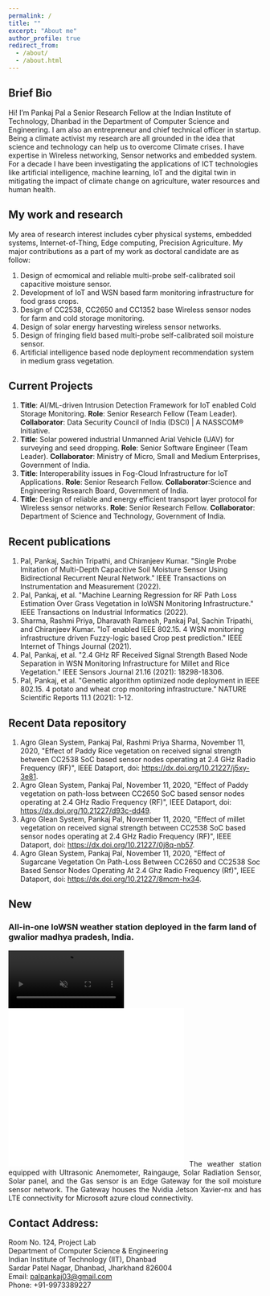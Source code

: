 ```yaml
---
permalink: /
title: ""
excerpt: "About me"
author_profile: true
redirect_from: 
  - /about/
  - /about.html
---
```


## Brief Bio
Hi! I’m Pankaj Pal a Senior Research Fellow at the Indian Institute of Technology, Dhanbad in the Department of Computer Science and Engineering. 
I am also an entrepreneur and chief technical officer in startup. 
Being a climate activist my research are all grounded in the idea that science and technology can help us to overcome Climate crises. I have expertise in Wireless networking, Sensor networks and embedded system. For a decade I have been investigating the applications of ICT technologies like artificial intelligence, machine learning, IoT and the digital twin in mitigating the impact of climate change on agriculture, water resources and human health.



## My work and research
My area of research interest includes cyber physical systems, embedded systems, Internet-of-Thing, Edge computing,
Precision Agriculture. My major contributions as a part of my work as doctoral candidate are as follow:
1. Design of ecmomical and reliable multi-probe self-calibrated soil capacitive moisture sensor.
2. Development of IoT and WSN based farm monitoring infrastructure for food grass crops.
2. Design of CC2538, CC2650 and CC1352 base Wireless sensor nodes for farm and cold storage monitoring.
3. Design of solar energy harvesting wireless sensor networks.
4. Design of fringing field based multi-probe self-calibrated soil moisture sensor.
5. Artificial intelligence based node deployment recommendation system in medium grass vegetation.

## Current Projects
1. **Title**: AI/ML-driven Intrusion Detection Framework for IoT enabled Cold Storage Monitoring.
**Role**: Senior Research Fellow (Team Leader).
**Collaborator**: Data Security Council of India (DSCI) | A NASSCOM® Initiative.
2. **Title**: Solar powered industrial Unmanned Arial Vehicle (UAV) for surveying and seed dropping.
**Role**: Senior Software Engineer (Team Leader).
**Collaborator**: Ministry of Micro, Small and Medium Enterprises, Government of India.
3. **Title**: Interoperability issues in Fog-Cloud Infrastructure for IoT Applications.
**Role**: Senior Research Fellow.
**Collaborator**:Science and Engineering Research Board, Government of India.
4. **Title**: Design of reliable and energy efficient transport layer protocol for Wireless sensor networks.
**Role**: Senior Research Fellow.
**Collaborator**: Department of Science and Technology, Government of India.

## Recent publications
1. Pal, Pankaj, Sachin Tripathi, and Chiranjeev Kumar. "Single Probe Imitation of Multi-Depth Capacitive Soil Moisture Sensor Using Bidirectional Recurrent Neural Network." IEEE Transactions on Instrumentation and Measurement (2022).
2. Pal, Pankaj, et al. "Machine Learning Regression for RF Path Loss Estimation Over Grass Vegetation in IoWSN Monitoring Infrastructure." IEEE Transactions on Industrial Informatics (2022).
3. Sharma, Rashmi Priya, Dharavath Ramesh, Pankaj Pal, Sachin Tripathi, and Chiranjeev Kumar. "IoT enabled IEEE 802.15. 4 WSN monitoring infrastructure driven Fuzzy-logic based Crop pest prediction." IEEE Internet of Things Journal (2021).
4. Pal, Pankaj, et al. "2.4 GHz RF Received Signal Strength Based Node Separation in WSN Monitoring Infrastructure for Millet and Rice Vegetation." IEEE Sensors Journal 21.16 (2021): 18298-18306.
5. Pal, Pankaj, et al. "Genetic algorithm optimized node deployment in IEEE 802.15. 4 potato and wheat crop monitoring infrastructure." NATURE Scientific Reports 11.1 (2021): 1-12.

## Recent Data repository
1. Agro Glean System, Pankaj Pal, Rashmi Priya Sharma, November 11, 2020, "Effect of Paddy Rice vegetation on received signal strength between CC2538 SoC based sensor nodes operating at 2.4 GHz Radio Frequency (RF)", IEEE Dataport, doi: https://dx.doi.org/10.21227/j5xy-3e81.
2. Agro Glean System, Pankaj Pal, November 11, 2020, "Effect of Paddy vegetation on path-loss between CC2650 SoC based sensor nodes operating at 2.4 GHz Radio Frequency (RF)", IEEE Dataport, doi: https://dx.doi.org/10.21227/d93c-dd49.
3. Agro Glean System, Pankaj Pal, November 11, 2020, "Effect of millet vegetation on received signal strength between CC2538 SoC based sensor nodes operating at 2.4 GHz Radio Frequency (RF)", IEEE Dataport, doi: https://dx.doi.org/10.21227/0j8q-nb57.
4. Agro Glean System, Pankaj Pal, November 11, 2020, "Effect of Sugarcane Vegetation On Path-Loss Between CC2650 and CC2538 Soc Based Sensor Nodes Operating At 2.4 Ghz Radio Frequency (Rf)", IEEE Dataport, doi: https://dx.doi.org/10.21227/8mcm-hx34.


## New
### All-in-one IoWSN weather station deployed in the farm land of gwalior madhya pradesh, India.

<p align="justify"><video align="right" src="images/farm3.mp4" data-canonical-src="images/farm3.mp4" controls="controls" muted="muted" class="d-block rounded-bottom-2 width-fit" style="max-height:500px;" width="230"></video>
<iframe style="display: inline-block;" width="350" height="315" src="images/farm3.mp4" frameborder="0" allowfullscreen></iframe>
The weather station equipped with Ultrasonic Anemometer, Raingauge, Solar Radiation Sensor, Solar panel, and the Gas sensor is an Edge Gateway for the soil moisture sensor network.  The Gateway houses the Nvidia Jetson Xavier-nx and has LTE connectivity for Microsoft azure cloud connectivity. </p>

## Contact Address:
Room No. 124, Project Lab\
Department of Computer Science & Engineering\
Indian Institute of Technology (IIT), Dhanbad\
Sardar Patel Nagar, Dhanbad, Jharkhand 826004\
Email: palpankaj03@gmail.com\
Phone: +91-9973389227


